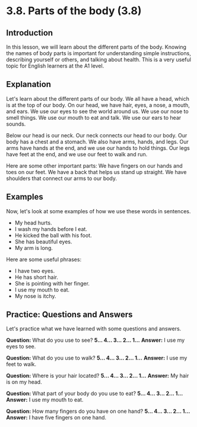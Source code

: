 # 3.8. Parts of the body (3.8)

## Introduction

In this lesson, we will learn about the different parts of the body. Knowing the names of body parts is important for understanding simple instructions, describing yourself or others, and talking about health. This is a very useful topic for English learners at the A1 level.

## Explanation

Let's learn about the different parts of our body. We all have a head, which is at the top of our body. On our head, we have hair, eyes, a nose, a mouth, and ears. We use our eyes to see the world around us. We use our nose to smell things. We use our mouth to eat and talk. We use our ears to hear sounds.

Below our head is our neck. Our neck connects our head to our body. Our body has a chest and a stomach. We also have arms, hands, and legs. Our arms have hands at the end, and we use our hands to hold things. Our legs have feet at the end, and we use our feet to walk and run.

Here are some other important parts: We have fingers on our hands and toes on our feet. We have a back that helps us stand up straight. We have shoulders that connect our arms to our body.

## Examples

Now, let's look at some examples of how we use these words in sentences.

- My head hurts.
- I wash my hands before I eat.
- He kicked the ball with his foot.
- She has beautiful eyes.
- My arm is long.

Here are some useful phrases:

- I have two eyes.
- He has short hair.
- She is pointing with her finger.
- I use my mouth to eat.
- My nose is itchy.

## Practice: Questions and Answers

Let's practice what we have learned with some questions and answers.

**Question:** What do you use to see?
**5... 4... 3... 2... 1...**
**Answer:** I use my eyes to see.

**Question:** What do you use to walk?
**5... 4... 3... 2... 1...**
**Answer:** I use my feet to walk.

**Question:** Where is your hair located?
**5... 4... 3... 2... 1...**
**Answer:** My hair is on my head.

**Question:** What part of your body do you use to eat?
**5... 4... 3... 2... 1...**
**Answer:** I use my mouth to eat.

**Question:** How many fingers do you have on one hand?
**5... 4... 3... 2... 1...**
**Answer:** I have five fingers on one hand.
